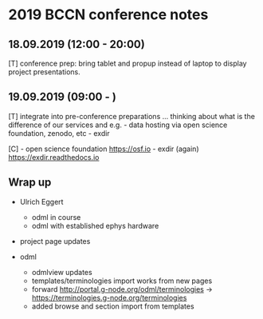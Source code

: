 # 2019 BCCN conference notes

## 18.09.2019 (12:00 - 20:00)

[T] conference prep: bring tablet and propup instead of 
    laptop to display project presentations.

## 19.09.2019 (09:00 - )

[T] integrate into pre-conference preparations
    ... thinking about what is the difference 
        of our services and e.g.
    - data hosting via open science foundation, zenodo, etc
    - exdir

[C] - open science foundation
      https://osf.io
    - exdir (again)
      https://exdir.readthedocs.io



## Wrap up

- Ulrich Eggert
  - odml in course
  - odml with established ephys hardware

- project page updates
- odml
  - odmlview updates
  - templates/terminologies import works from new pages
  - forward
    http://portal.g-node.org/odml/terminologies 
    -> https://terminologies.g-node.org/terminologies
  - added browse and section import from templates
